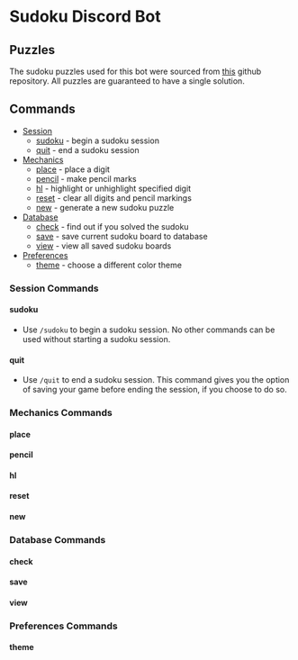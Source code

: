 # Sudoku Discord Bot

## Puzzles
The sudoku puzzles used for this bot were sourced from [this](https://github.com/grantm/sudoku-exchange-puzzle-bank) github repository.
All puzzles are guaranteed to have a single solution.

## Commands
- [Session](#session-commands)
  - [sudoku](#sudoku) - begin a sudoku session
  - [quit](#quit) - end a sudoku session
- [Mechanics](#mechanics-commands)
  - [place](#place) - place a digit
  - [pencil](#pencil) - make pencil marks
  - [hl](#hl) - highlight or unhighlight specified digit
  - [reset](#reset) - clear all digits and pencil markings
  - [new](#new) - generate a new sudoku puzzle
- [Database](#database-commands)
  - [check](#check) - find out if you solved the sudoku
  - [save](#save) - save current sudoku board to database
  - [view](#view) - view all saved sudoku boards
- [Preferences](#preferences-commands)
  - [theme](#theme) - choose a different color theme

### Session Commands

#### sudoku
  - Use `/sudoku` to begin a sudoku session. No other commands can be used without starting a sudoku session.
#### quit
  - Use `/quit` to end a sudoku session. This command gives you the option of saving your game before ending the session, if you choose to do so.

### Mechanics Commands
#### place
#### pencil
#### hl
#### reset
#### new

### Database Commands

#### check
#### save
#### view

### Preferences Commands

#### theme